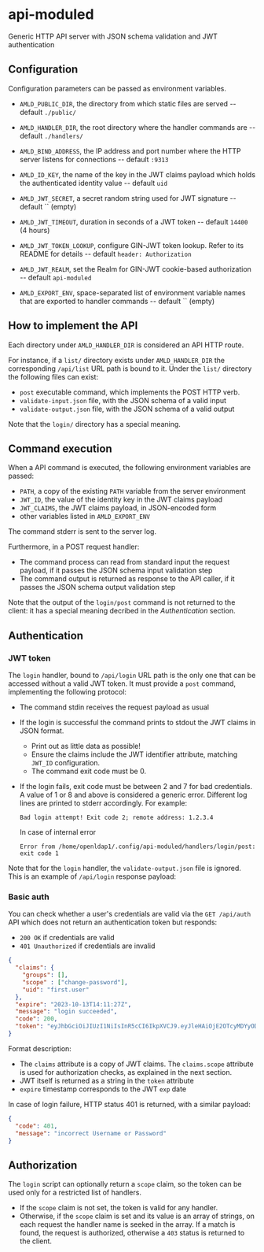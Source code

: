 # api-moduled

Generic HTTP API server with JSON schema validation and JWT authentication

## Configuration

Configuration parameters can be passed as environment variables.

- `AMLD_PUBLIC_DIR`, the directory from which static files are served --
  default `./public/`

- `AMLD_HANDLER_DIR`, the root directory where the handler commands are --
  default `./handlers/`

- `AMLD_BIND_ADDRESS`, the IP address and port number where the HTTP
  server listens for connections -- default `:9313`

- `AMLD_ID_KEY`, the name of the key in the JWT claims payload which holds
  the authenticated identity value -- default `uid`

- `AMLD_JWT_SECRET`, a secret random string used for JWT signature --
  default `` (empty)

- `AMLD_JWT_TIMEOUT`, duration in seconds of a JWT token -- default
  `14400` (4 hours)

- `AMLD_JWT_TOKEN_LOOKUP`, configure GIN-JWT token lookup. Refer to its
  README for details -- default `header: Authorization`

- `AMLD_JWT_REALM`, set the Realm for GIN-JWT cookie-based authorization
  -- default `api-moduled`

- `AMLD_EXPORT_ENV`, space-separated list of environment variable names that
  are exported to handler commands -- default `` (empty)

## How to implement the API

Each directory under `AMLD_HANDLER_DIR` is considered an API HTTP route.

For instance, if a `list/` directory exists under `AMLD_HANDLER_DIR` the
corresponding `/api/list` URL path is bound to it. Under the `list/`
directory the following files can exist:

- `post` executable command, which implements the POST HTTP verb.
- `validate-input.json` file, with the JSON schema of a valid input
- `validate-output.json` file, with the JSON schema of a valid output

Note that the `login/` directory has a special meaning.

## Command execution

When a API command is executed, the following environment variables are
passed:

- `PATH`, a copy of the existing `PATH` variable from the server
  environment
- `JWT_ID`, the value of the identity key in the JWT claims payload
- `JWT_CLAIMS`, the JWT claims payload, in JSON-encoded form
- other variables listed in `AMLD_EXPORT_ENV`

The command stderr is sent to the server log.

Furthermore, in a POST request handler:

- The command process can read from standard input the request payload, if
  it passes the JSON schema input validation step
- The command output is returned as response to the API caller, if it
  passes the JSON schema output validation step

Note that the output of the `login/post` command is not returned to the
client: it has a special meaning decribed in the *Authentication* section.

## Authentication

### JWT token
The `login` handler, bound to `/api/login` URL path is the only one that
can be accessed without a valid JWT token. It must provide a `post`
command, implementing the following protocol:

- The command stdin receives the request payload as usual
- If the login is successful the command prints to stdout the JWT claims
  in JSON format.
  * Print out as little data as possible!
  * Ensure the claims include the JWT identifier attribute, matching
    `JWT_ID` configuration.
  * The command exit code must be 0.
- If the login fails, exit code must be between 2 and 7 for bad
  credentials. A value of 1 or 8 and above is considered a generic error.
  Different log lines are printed to stderr accordingly. For example:

      Bad login attempt! Exit code 2; remote address: 1.2.3.4

  In case of internal error

      Error from /home/openldap1/.config/api-moduled/handlers/login/post: exit code 1

Note that for the `login` handler, the `validate-output.json` file is
ignored. This is an example of `/api/login` response payload:

### Basic auth
You can check whether a user's credentials are valid via the `GET /api/auth` API which
does not return an authentication token but responds:
- `200 OK` if credentials are valid
- `401 Unauthorized` if credentials are invalid

```json
{
  "claims": {
    "groups": [],
    "scope" : ["change-password"],
    "uid": "first.user"
  },
  "expire": "2023-10-13T14:11:27Z",
  "message": "login succeeded",
  "code": 200,
  "token": "eyJhbGciOiJIUzI1NiIsInR5cCI6IkpXVCJ9.eyJleHAiOjE2OTcyMDYyODcsImdyb3VwcyI6W10sIm9yaWdfaWF0IjoxNjk3MTkxODg3LCJ1aWQiOiJmaXJzdC51c2VyIn0.ItWqHn94-vLWB3sIS5ontvKqJhcIrnxoYn-yG4hY9xw"
}
```

Format description:

- The `claims` attribute is a copy of JWT claims. The `claims.scope`
  attribute is used for authorization checks, as explained in the next
  section.
- JWT itself is returned as a string in the `token` attribute
- `expire` timestamp corresponds to the JWT `exp` date

In case of login failure, HTTP status 401 is returned, with a similar payload:

```json
{
  "code": 401,
  "message": "incorrect Username or Password"
}
```

## Authorization

The `login` script can optionally return a `scope` claim, so the token can
be used only for a restricted list of handlers.

- If the `scope` claim is not set, the token is valid for any handler.
- Otherwise, if the `scope` claim is set and its value is an array of
  strings, on each request the handler name is seeked in the array. If a
  match is found, the request is authorized, otherwise a `403` status is
  returned to the client.
